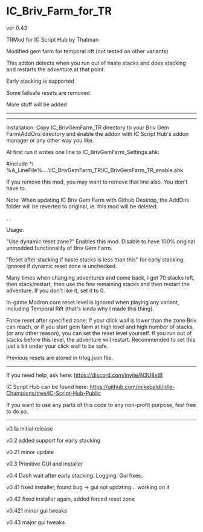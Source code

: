 # IC_Briv_Farm_for_TR

ver 0.43

TRMod for IC Script Hub by Thatman

Modified gem farm for temporal rift (not tested on other variants)


This addon detects when you run out of haste stacks and does stacking and restarts the adventure at that point.

Early stacking is supported

Some failsafe resets are removed

More stuff will be added

---



---
 
 
Installation: Copy IC_BrivGemFarm_TR directory to your Briv Gem Farm\AddOns directory and enable the addon with IC Script Hub's addon manager or any other way you like.

At first run it writes one line to IC_BrivGemFarm_Settings.ahk:

 #include *i %A_LineFile%\..\..\IC_BrivGemFarm_TR\IC_BrivGemFarm_TR_enable.ahk

If you remove this mod, you may want to remove that line also. You don't have to.
 

Note: When updating IC Briv Gem Farm with Github Desktop, the AddOns folder will be reverted to original, ie. this mod will be deleted.

.
.


Usage:

"Use dynamic reset zone?" Enables this mod. Disable to have 100% original unmodded functionality of Briv Gem Farm.

"Reset after stacking if haste stacks is less than this" for early stacking. Ignored if dynamic reset zone is unchecked.

Many times when changing adventures and come back, I got 70 stacks left, then stack/restart, then use the few remaining stacks and then restart the adventure. If you don't like it, set it to 0.

In-game Modron core reset level is ignored when playing any variant, including Temporal Rift (that's kinda why I made this thing).

Force reset after specified zone: If your click wall is lower than the zone Briv can reach, or if you start gem farm at high level and high number of stacks, (or any other reason), you can set the reset level yourself. If you run out of stacks before this level, the adventure will restart. Recommended to set this just a bit under your click wall to be safe.

Previous resets are stored in trlog.json file.

---

If you need help, ask here: https://discord.com/invite/N3U8xtB

IC Script Hub can be found here: https://github.com/mikebaldi/Idle-Champions/tree/IC-Script-Hub-Public

If you want to use any parts of this code to any non-profit purpose, feel free to do so.

---

v0.1a initial release

v0.2 added support for early stacking

v0.21 minor update

v0.3 Primitive GUI and installer

v0.4 Dash wait after early stacking. Logging. Gui fixes.

v0.41 fixed installer, found bug -> gui not updating... working on it

v0.42 fixed installer again, added forced reset zone

v0.421 minor gui tweaks

v0.43 major gui tweaks